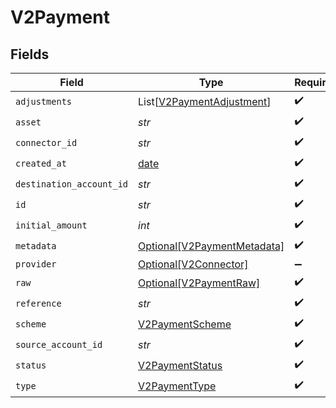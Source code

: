 # V2Payment


## Fields

| Field                                                                   | Type                                                                    | Required                                                                | Description                                                             | Example                                                                 |
| ----------------------------------------------------------------------- | ----------------------------------------------------------------------- | ----------------------------------------------------------------------- | ----------------------------------------------------------------------- | ----------------------------------------------------------------------- |
| `adjustments`                                                           | List[[V2PaymentAdjustment](../../models/shared/v2paymentadjustment.md)] | :heavy_check_mark:                                                      | N/A                                                                     |                                                                         |
| `asset`                                                                 | *str*                                                                   | :heavy_check_mark:                                                      | N/A                                                                     | USD                                                                     |
| `connector_id`                                                          | *str*                                                                   | :heavy_check_mark:                                                      | N/A                                                                     |                                                                         |
| `created_at`                                                            | [date](https://docs.python.org/3/library/datetime.html#date-objects)    | :heavy_check_mark:                                                      | N/A                                                                     |                                                                         |
| `destination_account_id`                                                | *str*                                                                   | :heavy_check_mark:                                                      | N/A                                                                     |                                                                         |
| `id`                                                                    | *str*                                                                   | :heavy_check_mark:                                                      | N/A                                                                     | XXX                                                                     |
| `initial_amount`                                                        | *int*                                                                   | :heavy_check_mark:                                                      | N/A                                                                     | 100                                                                     |
| `metadata`                                                              | [Optional[V2PaymentMetadata]](../../models/shared/v2paymentmetadata.md) | :heavy_check_mark:                                                      | N/A                                                                     |                                                                         |
| `provider`                                                              | [Optional[V2Connector]](../../models/shared/v2connector.md)             | :heavy_minus_sign:                                                      | N/A                                                                     |                                                                         |
| `raw`                                                                   | [Optional[V2PaymentRaw]](../../models/shared/v2paymentraw.md)           | :heavy_check_mark:                                                      | N/A                                                                     |                                                                         |
| `reference`                                                             | *str*                                                                   | :heavy_check_mark:                                                      | N/A                                                                     |                                                                         |
| `scheme`                                                                | [V2PaymentScheme](../../models/shared/v2paymentscheme.md)               | :heavy_check_mark:                                                      | N/A                                                                     |                                                                         |
| `source_account_id`                                                     | *str*                                                                   | :heavy_check_mark:                                                      | N/A                                                                     |                                                                         |
| `status`                                                                | [V2PaymentStatus](../../models/shared/v2paymentstatus.md)               | :heavy_check_mark:                                                      | N/A                                                                     |                                                                         |
| `type`                                                                  | [V2PaymentType](../../models/shared/v2paymenttype.md)                   | :heavy_check_mark:                                                      | N/A                                                                     |                                                                         |